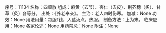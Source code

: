 序号：11134
名称：四顺散
组成：麻黄（去节）、杏仁（去皮）、荆芥穗（炙）、甘草（炙）各等分。
出处：《养老奉亲》。
主治：老人四时伤寒。
加减：None
功效：None
用法用量：每服1钱，入盐汤点，热服。
制备方法：上为末。
临床应用：None
各家论述：None
用药禁忌：None
附注：None
